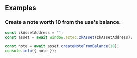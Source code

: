 ## Examples

### Create a note worth 10 from the use's balance.

```js
const zkAssetAddress = '';
const asset = await window.aztec.zkAsset(zkAssetAddress);

const note = await asset.createNoteFromBalance(10);
console.info({ note });
```
